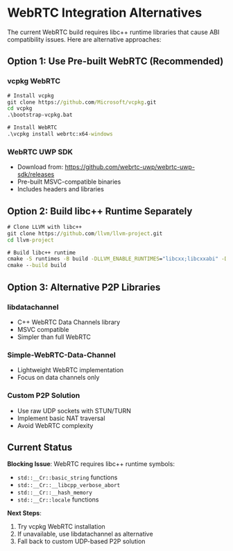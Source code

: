 # WebRTC Integration Alternatives

The current WebRTC build requires libc++ runtime libraries that cause ABI compatibility issues. Here are alternative approaches:

## Option 1: Use Pre-built WebRTC (Recommended)

### vcpkg WebRTC
```cmd
# Install vcpkg
git clone https://github.com/Microsoft/vcpkg.git
cd vcpkg
.\bootstrap-vcpkg.bat

# Install WebRTC
.\vcpkg install webrtc:x64-windows
```

### WebRTC UWP SDK
- Download from: https://github.com/webrtc-uwp/webrtc-uwp-sdk/releases
- Pre-built MSVC-compatible binaries
- Includes headers and libraries

## Option 2: Build libc++ Runtime Separately

```cmd
# Clone LLVM with libc++
git clone https://github.com/llvm/llvm-project.git
cd llvm-project

# Build libc++ runtime
cmake -S runtimes -B build -DLLVM_ENABLE_RUNTIMES="libcxx;libcxxabi" -DCMAKE_BUILD_TYPE=Release
cmake --build build
```

## Option 3: Alternative P2P Libraries

### libdatachannel
- C++ WebRTC Data Channels library
- MSVC compatible
- Simpler than full WebRTC

### Simple-WebRTC-Data-Channel
- Lightweight WebRTC implementation
- Focus on data channels only

### Custom P2P Solution
- Use raw UDP sockets with STUN/TURN
- Implement basic NAT traversal
- Avoid WebRTC complexity

## Current Status

**Blocking Issue**: WebRTC requires libc++ runtime symbols:
- `std::__Cr::basic_string` functions
- `std::__Cr::__libcpp_verbose_abort`
- `std::__Cr::__hash_memory`
- `std::__Cr::locale` functions

**Next Steps**:
1. Try vcpkg WebRTC installation
2. If unavailable, use libdatachannel as alternative
3. Fall back to custom UDP-based P2P solution